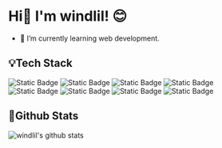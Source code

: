 # Hi👋 I'm windlil! 😊
- 🔭 I’m currently learning web development.

## 💡Tech Stack
<div>
<img alt="Static Badge" src="https://img.shields.io/badge/typescript-logo?style=for-the-badge&logo=typescript&logoColor=%23fff&color=%233178C6">
<img alt="Static Badge" src="https://img.shields.io/badge/node.js-logo?style=for-the-badge&logo=nodedotjs&logoColor=%23fff&color=%23339933">
<img alt="Static Badge" src="https://img.shields.io/badge/Vue.js-logo?style=for-the-badge&logo=vuedotjs&logoColor=%23fff&color=%234FC08D">
<img alt="Static Badge" src="https://img.shields.io/badge/unocss-logo?style=for-the-badge&logo=unocss&logoColor=%23fff&color=%23333333">
<img alt="Static Badge" src="https://img.shields.io/badge/sass-logo?style=for-the-badge&logo=sass&logoColor=%23fff&color=%23CC6699">
<img alt="Static Badge" src="https://img.shields.io/badge/vite-logo?style=for-the-badge&logo=vite&logoColor=%23fff&color=%23646CFF">
<img alt="Static Badge" src="https://img.shields.io/badge/rollup.js-logo?style=for-the-badge&logo=rollupdotjs&logoColor=%23fff&color=%23EC4A3F">
<img alt="Static Badge" src="https://img.shields.io/badge/nuxt.js-logo?style=for-the-badge&logo=nuxtdotjs&logoColor=%23fff&color=%2300DC82">

</div>

## 🏃Github Stats
![windlil's github stats](https://github-readme-stats.vercel.app/api?username=windlil&show_icons=true&theme=dracula&hide=stars)

